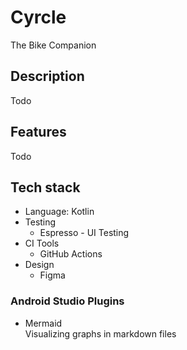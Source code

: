 # Cyrcle
The Bike Companion

## Description
Todo

## Features
Todo

## Tech stack
- Language: Kotlin
- Testing
  - Espresso - UI Testing
- CI Tools
  - GitHub Actions
- Design 
  - Figma

### Android Studio Plugins
- Mermaid\
Visualizing graphs in markdown files
